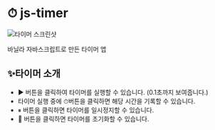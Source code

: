 # ⏱ js-timer 

![타이머 스크린샷]('./img/screenshot.jpg')  

바닐라 자바스크립트로 만든 타이머 앱


## ✨타이머 소개

- ▶ 버튼을 클릭하여 타이머를 실행할 수 있습니다. (0.1초까지 보여줍니다.)  
- 타이머 실행 중에 ⏱버튼을 클릭하면 해당 시간을 기록할 수 있습니다.  
- ⏸ 버튼을 클릭하면 타이머를 일시정지할 수 있습니다.  
- 🔄 버튼을 클릭하면 타이머를 초기화할 수 있습니다.   
